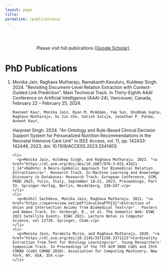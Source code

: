 ```yaml
---
layout: page
title: 
permalink: /publications/
---
```

<br />
<br />
<p align="center">
Please visit full publications [<a href = "https://scholar.google.com/citations?user=lRf7z-oAAAAJ&hl=en">Google Scholar</a>].
</p>

<html lang="en">
<head>
  <meta charset="UTF-8">
  <title>PhD Publications</title>
</head>
<body>
  <h1>PhD Publications</h1>
  <ol>
    <li>
      <p>Monika Jain, Raghava Mutharaju, Ramakanth Kavuluru, Kuldeep Singh. 2024. "Revisiting Document-Level Relation Extraction with Context-Guided Link Prediction". Main Technical Track. In Thirty-Eighth AAAI Conference on Artificial Intelligence (AAAI-24), Vancouver, Canada, February 22 – February 25, 2024.</p>
    </li>

    Ravneet Kaur, Monika Jain, Ryan M. McAdams, Yao Sun, Shubham Gupta, Raghava Mutharaju, Su Jin Cho, Satish Saluja, Jonathan P. Palma, Avneet Kaur, 
Harpreet Singh. 2024. "An Ontology and Rule-Based Clinical Decision Support System for Personalized Nutrition Recommendations in the Neonatal Intensive Care Unit" in IEEE Access, vol. 11, pp. 142433-142446, 2023, doi: 10.1109/ACCESS.2023.3341403.
    
    <li>
      <p>Monika Jain, Kuldeep Singh, and Raghava Mutharaju. 2023. "<a href="https://dl.acm.org/doi/abs/10.1007/978-3-031-43421-1_14">ReOnto: A Neuro-Symbolic Approach for Biomedical Relation Extraction</a>". Research Track. In Machine Learning and Knowledge Discovery in Databases: Research Track: European Conference, ECML PKDD 2023, Turin, Italy, September 18–22, 2023, Proceedings, Part IV. Springer-Verlag, Berlin, Heidelberg, 230–247.</p>
    </li>
    <li>
      <p>Nikhil Sachdeva, Monika Jain, Raghava Mutharaju. 2021. "<a href="https://openreview.net/pdf?id=uL5eaPThII2">Extraction of Union and Intersection Axioms from Biomedical Text</a>".  Posters and Demos Track. In: Verborgh, R., et al. The Semantic Web: ESWC 2021 Satellite Events. ESWC 2021. Lecture Notes in Computer Science, vol 12739. Springer, Cham.</p>
    </li>
    <li>
      <p>Monika Jain, Paramita Mirza, and Raghava Mutharaju. 2020. "<a href="https://dl.acm.org/doi/10.1145/3371158.3371223">Cardinality Extraction from Text for Ontology Learning</a>". Young Researchers' Symposium Track. In Proceedings of the 7th ACM IKDD CoDS and 25th COMAD (CoDS COMAD 2020). Association for Computing Machinery, New York, NY, USA, 354.</p>
    </li>
  </ol>
</body>
</html>
